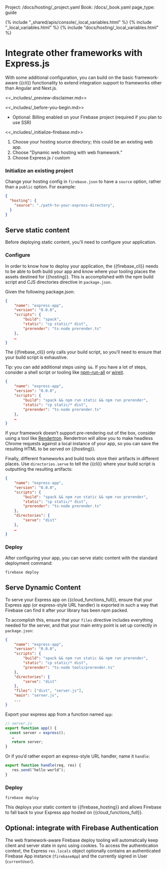 Project: /docs/hosting/_project.yaml
Book: /docs/_book.yaml
page_type: guide

{% include "_shared/apis/console/_local_variables.html" %}
{% include "_local_variables.html" %}
{% include "docs/hosting/_local_variables.html" %}

<link rel="stylesheet" type="text/css" href="/styles/docs.css" />

# Integrate other frameworks with Express.js

With some additional configuration, you can build on the basic
framework-aware {{cli}} functionality
to extend integration support to frameworks other than Angular and Next.js.

<<_includes/_preview-disclaimer.md>>

<<_includes/_before-you-begin.md>>
* Optional: Billing enabled on your Firebase project
  (required if you plan to use SSR)

<<_includes/_initialize-firebase.md>>
1. Choose your hosting source directory; this could be an existing web app.
1. Choose "Dynamic web hosting with web framework."
1. Choose Express.js / custom


### Initialize an existing project

Change your hosting config in `firebase.json` to have a `source` option, rather
than a `public` option. For example:

```json
{
  "hosting": {
    "source": "./path-to-your-express-directory",
  }
}
```

## Serve static content

Before deploying static content, you'll need to configure your application.

### Configure

In order to know how to deploy your application, the {{firebase_cli}} needs to be
able to both build your app and know where your tooling places the assets
destined for {{hosting}}. This is accomplished with the npm build script and CJS
directories directive in `package.json`.

Given the following package.json:

```json
{
    "name": "express-app",
    "version": "0.0.0",
    "scripts": {
        "build": "spack",
        "static": "cp static/* dist",
        "prerender": "ts-node prerender.ts"
    },
    …
}
```

The {{firebase_cli}} only calls your build script, so you’ll need to ensure that
your build script is exhaustive.

Tip: you can add additional steps using` &&`. If you have a lot of steps,
consider a shell script or tooling like [npm-run-all](https://www.npmjs.com/package/npm-run-all)
or [wireit](https://www.npmjs.com/package/wireit).

```json
{
    "name": "express-app",
    "version": "0.0.0",
    "scripts": {
        "build": "spack && npm run static && npm run prerender",
        "static": "cp static/* dist",
        "prerender": "ts-node prerender.ts"
    },
    …
}
```

If your framework doesn’t support pre-rendering out of the box, consider using a
tool like [Rendertron](https://github.com/GoogleChrome/rendertron). Rendertron
will allow you to make headless Chrome requests against a local instance of your
app, so you can save the resulting HTML to be served on {{hosting}}.

Finally, different frameworks and build tools store their artifacts in different
places. Use `directories.serve` to tell the {{cli}} where your build script is
outputting the resulting artifacts:

```json
{
    "name": "express-app",
    "version": "0.0.0",
    "scripts": {
        "build": "spack && npm run static && npm run prerender",
        "static": "cp static/* dist",
        "prerender": "ts-node prerender.ts"
    },
    "directories": {
        "serve": "dist"
    },
    …
}
```

### Deploy

After configuring your app, you can serve static content with the standard
deployment command:

```shell
firebase deploy
```


## Serve Dynamic Content

To serve your Express app on {{cloud_functions_full}}, ensure that your Express app (or
express-style URL handler) is exported in such a way that Firebase can find it
after your library has been npm packed.

To accomplish this, ensure that your `files` directive includes everything
needed for the server, and that your main entry point is set up correctly in
`package.json`:

```json
{
    "name": "express-app",
    "version": "0.0.0",
    "scripts": {
        "build": "spack && npm run static && npm run prerender",
        "static": "cp static/* dist",
        "prerender": "ts-node tools/prerender.ts"
    },
    "directories": {
        "serve": "dist"
    },
    "files": ["dist", "server.js"],
    "main": "server.js",
    ...
}
```

Export your express app from a function named `app`:

```js
// server.js
export function app() {
  const server = express();
   …
   return server;
}
```

Or if you’d rather export an express-style URL handler, name it `handle`:

```js
export function handle(req, res) {
   res.send(‘hello world’);
}
```

### Deploy

```shell
firebase deploy
```

This deploys your static content to {{firebase_hosting}} and allows Firebase to
fall back to your Express app hosted on {{cloud_functions_full}}.

## Optional: integrate with Firebase Authentication

The web framework-aware Firebase deploy tooling will automatically keep client
and server state in sync using cookies. To access the authentication context,
the Express `res.locals` object optionally contains an authenticated Firebase
App instance (`firebaseApp`) and the currently signed in User (`currentUser`).


